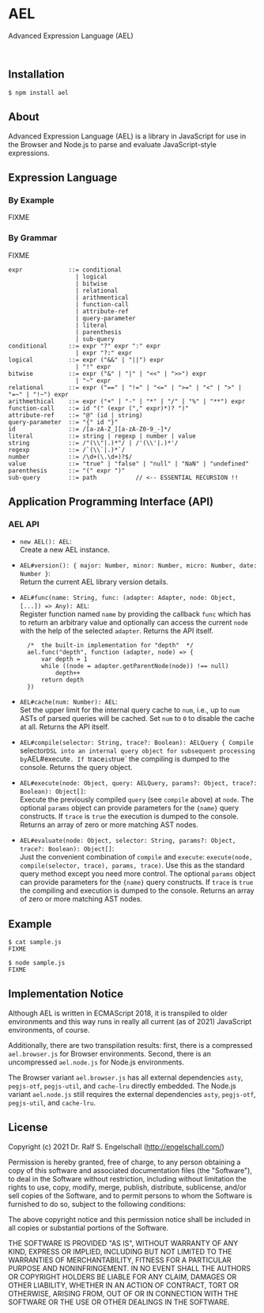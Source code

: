 
AEL
===

Advanced Expression Language (AEL)

<p/>
<img src="https://nodei.co/npm/ael.png?downloads=true&stars=true" alt=""/>

<p/>
<img src="https://david-dm.org/rse/ael.png" alt=""/>

Installation
------------

```shell
$ npm install ael
```

About
-----

Advanced Expression Language (AEL) is a library in JavaScript for use
in the Browser and Node.js to parse and evaluate JavaScript-style
expressions.

Expression Language
-------------------

### By Example

FIXME

### By Grammar

FIXME

    expr             ::= conditional
                       | logical
                       | bitwise
                       | relational
                       | arithmentical
                       | function-call
                       | attribute-ref
                       | query-parameter
                       | literal
                       | parenthesis
                       | sub-query
    conditional      ::= expr "?" expr ":" expr
                       | expr "?:" expr
    logical          ::= expr ("&&" | "||") expr
                       | "!" expr
    bitwise          ::= expr ("&" | "|" | "<<" | ">>") expr
                       | "~" expr
    relational       ::= expr ("==" | "!=" | "<=" | ">=" | "<" | ">" | "=~" | "!~") expr
    arithmethical    ::= expr ("+" | "-" | "*" | "/" | "%" | "**") expr
    function-call    ::= id "(" (expr ("," expr)*)? ")"
    attribute-ref    ::= "@" (id | string)
    query-parameter  ::= "{" id "}"
    id               ::= /[a-zA-Z_][a-zA-Z0-9_-]*/
    literal          ::= string | regexp | number | value
    string           ::= /"(\\"|.)*"/ | /'(\\'|.)*'/
    regexp           ::= /`(\\`|.)*`/
    number           ::= /\d+(\.\d+)?$/
    value            ::= "true" | "false" | "null" | "NaN" | "undefined"
    parenthesis      ::= "(" expr ")"
    sub-query        ::= path           // <-- ESSENTIAL RECURSION !!

Application Programming Interface (API)
---------------------------------------

### AEL API

- `new AEL(): AEL`:<br/>
  Create a new AEL instance.

- `AEL#version(): { major: Number, minor: Number, micro: Number, date: Number }`:<br/>
  Return the current AEL library version details.

- `AEL#func(name: String, func: (adapter: Adapter, node: Object, [...]) => Any): AEL`:<br/>
  Register function named `name` by providing the callback `func` which has
  to return an arbitrary value and optionally can access the current `node` with
  the help of the selected `adapter`. Returns the API itself.

        /*  the built-in implementation for "depth"  */
        ael.func("depth", function (adapter, node) => {
            var depth = 1
            while ((node = adapter.getParentNode(node)) !== null)
                depth++
            return depth
        })

- `AEL#cache(num: Number): AEL`:<br/>
  Set the upper limit for the internal query cache to `num`, i.e.,
  up to `num` ASTs of parsed queries will be cached. Set `num` to
  `0` to disable the cache at all. Returns the API itself.

- `AEL#compile(selector: String, trace?: Boolean): AELQuery {
  Compile `selector` DSL into an internal query object for subsequent
  processing by `AEL#execute`.
  If `trace` is `true` the compiling is dumped to the console.
  Returns the query object.

- `AEL#execute(node: Object, query: AELQuery, params?: Object, trace?: Boolean): Object[]`:<br/>
  Execute the previously compiled `query` (see `compile` above) at `node`.
  The optional `params` object can provide parameters for the `{name}` query constructs.
  If `trace` is `true` the execution is dumped to the console.
  Returns an array of zero or more matching AST nodes.

- `AEL#evaluate(node: Object, selector: String, params?: Object, trace?: Boolean): Object[]`: <br/>
  Just the convenient combination of `compile` and `execute`:
  `execute(node, compile(selector, trace), params, trace)`.
  Use this as the standard query method except you need more control.
  The optional `params` object can provide parameters for the `{name}` query constructs.
  If `trace` is `true` the compiling and execution is dumped to the console.
  Returns an array of zero or more matching AST nodes.

Example
-------

```
$ cat sample.js
FIXME

$ node sample.js
FIXME
```

Implementation Notice
---------------------

Although AEL is written in ECMAScript 2018, it is transpiled to older
environments and this way runs in really all current (as of 2021)
JavaScript environments, of course.

Additionally, there are two transpilation results: first, there is a
compressed `ael.browser.js` for Browser environments. Second, there is
an uncompressed `ael.node.js` for Node.js environments.

The Browser variant `ael.browser.js` has all external dependencies `asty`,
`pegjs-otf`, `pegjs-util`, and `cache-lru` directly embedded. The
Node.js variant `ael.node.js` still requires the external dependencies
`asty`, `pegjs-otf`, `pegjs-util`, and `cache-lru`.

License
-------

Copyright (c) 2021 Dr. Ralf S. Engelschall (http://engelschall.com/)

Permission is hereby granted, free of charge, to any person obtaining
a copy of this software and associated documentation files (the
"Software"), to deal in the Software without restriction, including
without limitation the rights to use, copy, modify, merge, publish,
distribute, sublicense, and/or sell copies of the Software, and to
permit persons to whom the Software is furnished to do so, subject to
the following conditions:

The above copyright notice and this permission notice shall be included
in all copies or substantial portions of the Software.

THE SOFTWARE IS PROVIDED "AS IS", WITHOUT WARRANTY OF ANY KIND,
EXPRESS OR IMPLIED, INCLUDING BUT NOT LIMITED TO THE WARRANTIES OF
MERCHANTABILITY, FITNESS FOR A PARTICULAR PURPOSE AND NONINFRINGEMENT.
IN NO EVENT SHALL THE AUTHORS OR COPYRIGHT HOLDERS BE LIABLE FOR ANY
CLAIM, DAMAGES OR OTHER LIABILITY, WHETHER IN AN ACTION OF CONTRACT,
TORT OR OTHERWISE, ARISING FROM, OUT OF OR IN CONNECTION WITH THE
SOFTWARE OR THE USE OR OTHER DEALINGS IN THE SOFTWARE.

